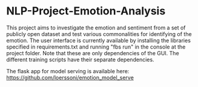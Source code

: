# NLP-Project-Emotion-Analysis
This project aims to investigate the emotion and sentiment from a set of publicly open dataset and test various commonalities for identifying of the emotion.
The user interface is currently available by installing the libraries specified in requirements.txt and running "fbs run" in the console at the project folder.
Note that these are only dependencies of the GUI. The different training scripts have their separate dependencies.

The flask app for model serving is available here: https://github.com/loerssoni/emotion_model_serve